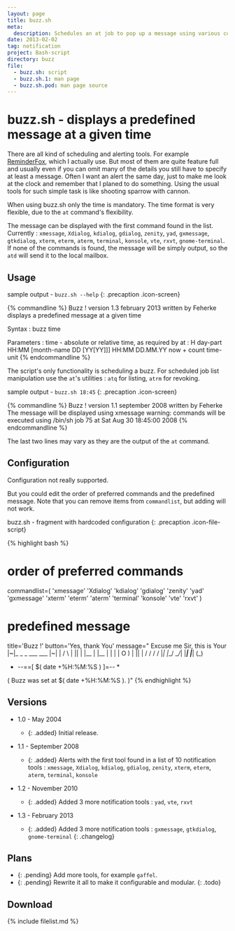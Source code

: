 ```yaml
---
layout: page
title: buzz.sh
meta:
  description: Schedules an at job to pop up a message using various commands.
date: 2013-02-02
tag: notification
project: Bash-script
directory: buzz
file:
  - buzz.sh: script
  - buzz.sh.1: man page
  - buzz.sh.pod: man page source
---
```


# buzz.sh - displays a predefined message at a given time

There are all kind of scheduling and alerting tools. For example [ReminderFox](https://addons.mozilla.org/en-US/firefox/addon/1191), which I actually use.
But most of them are quite feature full and usually even if you can omit many of the details you still have to specify at least a message. Often I want an alert the same
day, just to make me look at the clock and remember that I planed to do something. Using the usual tools for such simple task is like shooting sparrow with cannon.

When using buzz.sh only the time is mandatory. The time format is very flexible, due to the `at` command's flexibility.

The message can be displayed with the first command found in the list. Currently : `xmessage`, `Xdialog`, `kdialog`, `gdialog`, `zenity`, `yad`, `gxmessage`, `gtkdialog`,
`xterm`, `eterm`, `aterm`, `terminal`, `konsole`, `vte`, `rxvt`, `gnome-terminal`. If none of the commands is found, the message will be simply output, so the `atd` will
send it to the local mailbox.

## Usage

sample output - `buzz.sh --help`
{: .precaption .icon-screen}

{% commandline %}
Buzz !   version 1.3   february 2013   written by Feherke
displays a predefined message at a given time

Syntax :
  buzz time

Parameters :
  time  - absolute or relative time, as required by at :
    H day-part
    HH:MM [month-name DD [YY[YY]]]
    HH:MM DD.MM.YY
    now + count time-unit
{% endcommandline %}

The script's only functionality is scheduling a buzz. For scheduled job list manipulation use the `at`'s utilities : `atq` for listing, `atrm` for revoking.

sample output - `buzz.sh 18:45`
{: .precaption .icon-screen}

{% commandline %}
Buzz !   version 1.1   september 2008   written by Feherke
The message will be displayed using xmessage
warning: commands will be executed using /bin/sh
job 75 at Sat Aug 30 18:45:00 2008
{% endcommandline %}

The last two lines may vary as they are the output of the `at` command.

## Configuration

Configuration not really supported.

But you could edit the order of preferred commands and the predefined message. Note that you can remove items from `commandlist`, but adding will not work.

buzz.sh - fragment with hardcoded configuration
{: .precaption .icon-file-script}

{% highlight bash %}
# order of preferred commands
commandlist=( 'xmessage' 'Xdialog' 'kdialog' 'gdialog' 'zenity' 'yad' 'gxmessage' 'xterm' 'eterm' 'aterm' 'terminal' 'konsole' 'vte' 'rxvt' )

# predefined message
title='Buzz !'
button='Yes, thank You'
message=" Excuse me Sir, this is Your
|~|_    _  _   ___   ___  |~|
| / \  | || | |__ | |__ | | |
|  O ) | || |  / /   / /  |_|
|_\_/  \__/_| |___| |___| (_)

 *   --==[ \$( date +%H:%M:%S ) ]=--   *

( Buzz was set at $( date +%H:%M:%S ). )"
{% endhighlight %}

## Versions

* 1.0 - May 2004
  * {: .added} Initial release.

* 1.1 - September 2008
  * {: .added} Alerts with the first tool found in a list of 10 notification tools :
        `xmessage`, `Xdialog`, `kdialog`, `gdialog`, `zenity`, `xterm`, `eterm`, `aterm`, `terminal`, `konsole`

* 1.2 - November 2010
  * {: .added} Added 3 more notification tools :
        `yad`, `vte`, `rxvt`

* 1.3 - February 2013
  * {: .added} Added 3 more notification tools :
        `gxmessage`, `gtkdialog`, `gnome-terminal`
{: .changelog}

## Plans

* {: .pending} Add more tools, for example `gaffel`.
* {: .pending} Rewrite it all to make it configurable and modular.
{: .todo}

## Download

{% include filelist.md %}
